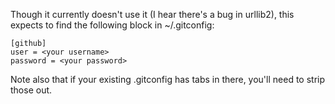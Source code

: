 Though it currently doesn't use it (I hear there's a bug in urllib2), this expects to find the following block in ~/.gitconfig:

```
[github]
user = <your username>
password = <your password>
```

Note also that if your existing .gitconfig has tabs in there, you'll need to strip those out.